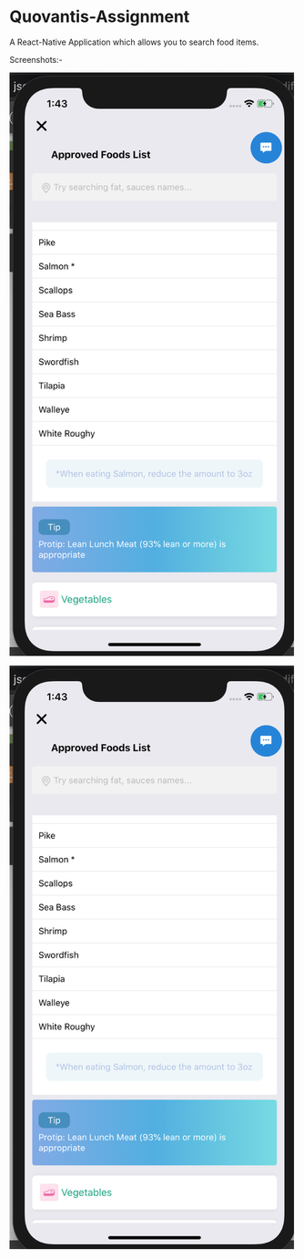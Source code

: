 # Quovantis-Assignment

A React-Native Application which allows you to search food items.

Screenshots:-

![Screenshot](./ScreenShots/1.png?raw=true)


![Screenshot](./ScreenShots/1.png?raw=true)


